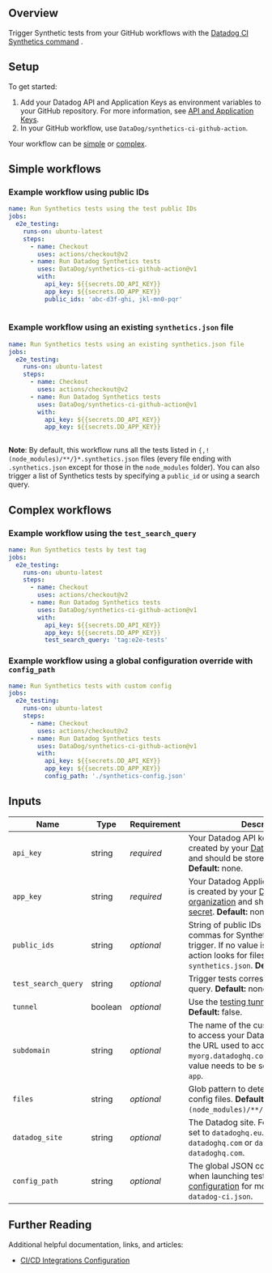 ## Overview

Trigger Synthetic tests from your GitHub workflows with the [Datadog CI Synthetics command][1] .

## Setup

To get started:

1. Add your Datadog API and Application Keys as environment variables to your GitHub repository. For more information, see [API and Application Keys][2].
2. In your GitHub workflow, use `DataDog/synthetics-ci-github-action`.

Your workflow can be [simple](#simple-workflows) or [complex](#complex-workflows).

## Simple workflows

### Example workflow using public IDs

```yaml
name: Run Synthetics tests using the test public IDs
jobs:
  e2e_testing:
    runs-on: ubuntu-latest
    steps:
      - name: Checkout
        uses: actions/checkout@v2
      - name: Run Datadog Synthetics tests
        uses: DataDog/synthetics-ci-github-action@v1
        with:
          api_key: ${{secrets.DD_API_KEY}}
          app_key: ${{secrets.DD_APP_KEY}}
          public_ids: 'abc-d3f-ghi, jkl-mn0-pqr' 
        
```
### Example workflow using an existing `synthetics.json` file

```yaml
name: Run Synthetics tests using an existing synthetics.json file
jobs:
  e2e_testing:
    runs-on: ubuntu-latest
    steps:
      - name: Checkout
        uses: actions/checkout@v2
      - name: Run Datadog Synthetics tests
        uses: DataDog/synthetics-ci-github-action@v1
        with:
          api_key: ${{secrets.DD_API_KEY}}
          app_key: ${{secrets.DD_APP_KEY}}
        
```

**Note**: By default, this workflow runs all the tests listed in `{,!(node_modules)/**/}*.synthetics.json` files (every file ending with `.synthetics.json` except for those in the `node_modules` folder). You can also trigger a list of Synthetics tests by specifying a `public_id` or using a search query.

## Complex workflows

### Example workflow using the `test_search_query`

```yaml
name: Run Synthetics tests by test tag
jobs:
  e2e_testing:
    runs-on: ubuntu-latest
    steps:
      - name: Checkout
        uses: actions/checkout@v2
      - name: Run Datadog Synthetics tests
        uses: DataDog/synthetics-ci-github-action@v1
        with:
          api_key: ${{secrets.DD_API_KEY}}
          app_key: ${{secrets.DD_APP_KEY}}
          test_search_query: 'tag:e2e-tests'
```

### Example workflow using a global configuration override with `config_path`

```yaml
name: Run Synthetics tests with custom config
jobs:
  e2e_testing:
    runs-on: ubuntu-latest
    steps:
      - name: Checkout
        uses: actions/checkout@v2
      - name: Run Datadog Synthetics tests
        uses: DataDog/synthetics-ci-github-action@v1
        with:
          api_key: ${{secrets.DD_API_KEY}}
          app_key: ${{secrets.DD_APP_KEY}}
          config_path: './synthetics-config.json'
```

## Inputs

| Name                | Type    | Requirement    | Description                                                                                                                                                                                            |
|---------------------|---------|----------------|--------------------------------------------------------------------------------------------------------------------------------------------------------------------------------------------------------|
| `api_key`           | string  | _required_ | Your Datadog API key. This key is created by your [Datadog organization][2] and should be stored as a [secret][3]. **Default:** none.                                                                   |
| `app_key`           | string  | _required_ | Your Datadog Application key. This key is created by your [Datadog organization][2] and should be stored as a [secret][3]. **Default:** none.                                                           |
| `public_ids`        | string  | _optional_     | String of public IDs separated by commas for Synthetic tests you want to trigger. If no value is provided, the action looks for files named with `synthetics.json`. **Default:** none.                  |
| `test_search_query` | string  | _optional_     | Trigger tests corresponding to a [search][5] query. **Default:** none.                                                                                                                                  |
| `tunnel`            | boolean | _optional_     | Use the [testing tunnel][6] to trigger tests. **Default:** false.                                                                                                                                       |
| `subdomain`         | string  | _optional_     | The name of the custom subdomain set to access your Datadog application. If the URL used to access Datadog is `myorg.datadoghq.com`, the subdomain value needs to be set to `myorg`. **Default:** `app`. |
| `files`             | string  | _optional_     | Glob pattern to detect Synthetic tests config files. **Default:** `{,!(node_modules)/**/}*.synthetics.json`.                                                                                            |
| `datadog_site`      | string  | _optional_     | The Datadog site. For users in the EU, set to `datadoghq.eu`. For example: `datadoghq.com` or `datadoghq.eu`. **Default:** `datadoghq.com`.                                                             |
| `config_path`       | string  | _optional_     | The global JSON configuration is used when launching tests. See the [example configuration][4] for more details. **Default:** `datadog-ci.json`.                                                         |

## Further Reading

Additional helpful documentation, links, and articles:

- [CI/CD Integrations Configuration][7]

[1]: https://github.com/DataDog/datadog-ci
[2]: https://docs.datadoghq.com/account_management/api-app-keys/
[3]: https://docs.github.com/en/actions/reference/encrypted-secrets
[4]: https://docs.datadoghq.com/synthetics/cicd_testing/?tab=npm#setup-the-client
[5]: https://docs.datadoghq.com/synthetics/search/#search
[6]: https://docs.datadoghq.com/synthetics/cicd_testing/?tab=npm#use-the-testing-tunnel
[7]: https://docs.datadoghq.com/synthetics/cicd_integrations/configuration